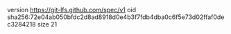 version https://git-lfs.github.com/spec/v1
oid sha256:72e04ab050bfdc2d8ad8918d0e4b3f7fdb4dba0c6f5e73d02ffaf0dec3284218
size 21
